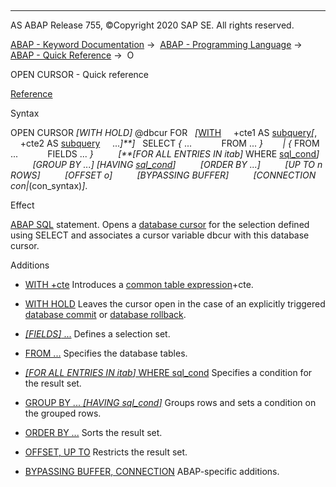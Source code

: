   

* * *

AS ABAP Release 755, ©Copyright 2020 SAP SE. All rights reserved.

[ABAP - Keyword Documentation](https://help.sap.com/doc/abapdocu_755_index_htm/7.55/en-US/abenabap.htm) →  [ABAP - Programming Language](https://help.sap.com/doc/abapdocu_755_index_htm/7.55/en-US/abenabap_reference.htm) →  [ABAP - Quick Reference](https://help.sap.com/doc/abapdocu_755_index_htm/7.55/en-US/abenabap_shortref.htm) →  O

OPEN CURSOR - Quick reference

[Reference](https://help.sap.com/doc/abapdocu_755_index_htm/7.55/en-US/abapopen_cursor.htm)

Syntax

OPEN CURSOR *\[*WITH HOLD*\]* @dbcur FOR
  *\[*[WITH](https://help.sap.com/doc/abapdocu_755_index_htm/7.55/en-US/abapwith_shortref.htm)
    +cte1 AS [subquery](https://help.sap.com/doc/abapdocu_755_index_htm/7.55/en-US/abensubquery_shortref.htm)*\[*,
    +cte2 AS [subquery](https://help.sap.com/doc/abapdocu_755_index_htm/7.55/en-US/abensubquery_shortref.htm)
    ...*\]**\]*
  SELECT *{* ...
           FROM ... *}*
       *|* *{* FROM ...
           FIELDS ... *}*
         *\[**\[*FOR ALL ENTRIES IN itab*\]* WHERE [sql\_cond](https://help.sap.com/doc/abapdocu_755_index_htm/7.55/en-US/abensql_cond_shortref.htm)*\]*
         *\[*GROUP BY ...*\]* *\[*HAVING [sql\_cond](https://help.sap.com/doc/abapdocu_755_index_htm/7.55/en-US/abensql_cond_shortref.htm)*\]*
         *\[*ORDER BY ...*\]*
         *\[*UP TO n ROWS*\]*
         *\[*OFFSET o*\]*
         *\[*BYPASSING BUFFER*\]*
         *\[*CONNECTION con*|*(con\_syntax)*\]*.

Effect

[ABAP SQL](https://help.sap.com/doc/abapdocu_755_index_htm/7.55/en-US/abenabap_sql_glosry.htm "Glossary Entry") statement. Opens a [database cursor](https://help.sap.com/doc/abapdocu_755_index_htm/7.55/en-US/abendatabase_cursor_glosry.htm "Glossary Entry") for the selection defined using SELECT and associates a cursor variable dbcur with this database cursor.

Additions

-   [WITH +cte](https://help.sap.com/doc/abapdocu_755_index_htm/7.55/en-US/abapwith.htm)
    Introduces a [common table expression](https://help.sap.com/doc/abapdocu_755_index_htm/7.55/en-US/abencommon_table_expression_glosry.htm "Glossary Entry")+cte.

-   [WITH HOLD](https://help.sap.com/doc/abapdocu_755_index_htm/7.55/en-US/abapopen_cursor.htm)
    Leaves the cursor open in the case of an explicitly triggered [database commit](https://help.sap.com/doc/abapdocu_755_index_htm/7.55/en-US/abendatabase_commit_glosry.htm "Glossary Entry") or [database rollback](https://help.sap.com/doc/abapdocu_755_index_htm/7.55/en-US/abendatabase_rollback_glosry.htm "Glossary Entry").
    

-   [*\[*FIELDS*\]* ...](https://help.sap.com/doc/abapdocu_755_index_htm/7.55/en-US/abapselect.htm)
    Defines a selection set.
    

-   [FROM ...](https://help.sap.com/doc/abapdocu_755_index_htm/7.55/en-US/abapfrom_clause.htm)
    Specifies the database tables.
    

-   [*\[*FOR ALL ENTRIES IN itab*\]* WHERE sql\_cond](https://help.sap.com/doc/abapdocu_755_index_htm/7.55/en-US/abapwhere.htm)
    Specifies a condition for the result set.
    

-   [GROUP BY ... *\[*HAVING sql\_cond*\]*](https://help.sap.com/doc/abapdocu_755_index_htm/7.55/en-US/abapgroupby_clause.htm)
    Groups rows and sets a condition on the grouped rows.
    

-   [ORDER BY ...](https://help.sap.com/doc/abapdocu_755_index_htm/7.55/en-US/abaporderby_clause.htm)
    Sorts the result set.
    

-   [OFFSET, UP TO](https://help.sap.com/doc/abapdocu_755_index_htm/7.55/en-US/abapselect_up_to_offset.htm)
    Restricts the result set.
    

-   [BYPASSING BUFFER, CONNECTION](https://help.sap.com/doc/abapdocu_755_index_htm/7.55/en-US/abapselect_additions.htm)
    ABAP-specific additions.